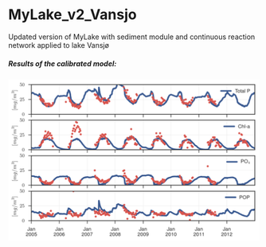 # MyLake_v2_Vansjo
Updated version of MyLake with sediment module and continuous reaction network applied to lake Vansjø

##### Results of the calibrated model:
![alt text](img/results_uncalibrated.png "Logo Title Text 1")
